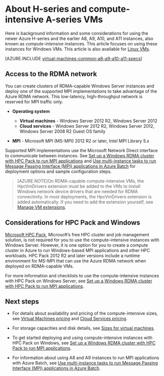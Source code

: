 <properties
 pageTitle="About compute-intensive VMs with Windows | Microsoft Azure"
 description="Get background information and considerations for using the Azure H-series and A8, A9, A10, and A11 compute-intensive sizes for Windows VMs and cloud services"
 services="virtual-machines-windows, cloud-services"
 documentationCenter=""
 authors="dlepow"
 manager="timlt"
 editor=""
 tags="azure-resource-manager,azure-service-management"/>
<tags
ms.service="virtual-machines-windows"
 ms.devlang="na"
 ms.topic="article"
 ms.tgt_pltfrm="vm-windows"
 ms.workload="infrastructure-services"
 ms.date="09/21/2016"
 ms.author="danlep"/>

# About H-series and compute-intensive A-series VMs

Here is background information and some considerations for using the newer Azure H-series and the earlier A8, A9, A10, and A11 instances, also known as *compute-intensive* instances. This article focuses on using these instances for Windows VMs. This article is also available for [Linux VMs](virtual-machines-linux-a8-a9-a10-a11-specs.md).


[AZURE.INCLUDE [virtual-machines-common-a8-a9-a10-a11-specs](../../includes/virtual-machines-common-a8-a9-a10-a11-specs.md)]

## Access to the RDMA network

You can create clusters of RDMA-capable Windows Server instances and deploy one of the supported MPI implementations to take advantage of the Azure RDMA network. This low-latency, high-throughput network is reserved for MPI traffic only.

* **Operating system**
    * **Virtual machines** - Windows Server 2012 R2, Windows Server 2012
    * **Cloud services** - Windows Server 2012 R2, Windows Server 2012, Windows Server 2008 R2 Guest OS family

* **MPI** - Microsoft MPI (MS-MPI) 2012 R2 or later, Intel MPI Library 5.x

Supported MPI implementations use the Microsoft Network Direct interface to communicate between instances. See [Set up a Windows RDMA cluster with HPC Pack to run MPI applications](virtual-machines-windows-classic-hpcpack-rdma-cluster.md) and [Use multi-instance tasks to run Message Passing Interface (MPI) applications in Azure Batch](../batch/batch-mpi.md) for deployment options and sample configuration steps.


>[AZURE.NOTE]On RDMA-capable compute-intensive VMs, the HpcVmDrivers extension must be added to the VMs to install Windows network device drivers that are needed for RDMA connectivity. In most deployments, the HpcVmDrivers extension is added automatically. If you need to add the extension yourself, see [Manage VM extensions](virtual-machines-windows-classic-manage-extensions.md).

## Considerations for HPC Pack and Windows

[Microsoft HPC Pack](https://technet.microsoft.com/library/jj899572.aspx), Microsoft’s free HPC cluster and job management solution, is not required for you to use the compute-intensive instances with Windows Server. However, it is one option for you to create a compute cluster in Azure to run Windows-based MPI applications and other HPC workloads. HPC Pack 2012 R2 and later versions include a runtime environment for MS-MPI that can use the Azure RDMA network when deployed on RDMA-capable VMs.

For more information and checklists to use the compute-intensive instances with HPC Pack on Windows Server, see [Set up a Windows RDMA cluster with HPC Pack to run MPI applications](virtual-machines-windows-classic-hpcpack-rdma-cluster.md).




## Next steps

* For details about availability and pricing of the compute-intensive sizes, see [Virtual Machines pricing](https://azure.microsoft.com/pricing/details/virtual-machines/#Windows) and [Cloud Services pricing](https://azure.microsoft.com/pricing/details/cloud-services/).

* For storage capacities and disk details, see [Sizes for virtual machines](virtual-machines-linux-sizes.md).

* To get started deploying and using compute-intensive instances with HPC Pack on Windows, see [Set up a Windows RDMA cluster with HPC Pack to run MPI applications](virtual-machines-windows-classic-hpcpack-rdma-cluster.md).

* For information about using A8 and A9 instances to run MPI applications with Azure Batch, see [Use multi-instance tasks to run Message Passing Interface (MPI) applications in Azure Batch](../batch/batch-mpi.md).
